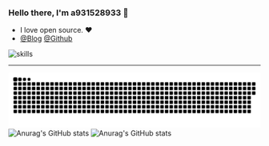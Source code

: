 ### Hello there, I'm a931528933 👋
- I love open source. ❤️
- [@Blog](https://nn.ci) [@Github](https://github.com/a931528933)

![skills](https://skillicons.dev/icons?perline=14&i=astro,bash,devto,discord,docker,electron,git,github,githubactions,go,html,idea,java,js,linux,md,mysql,netlify,nextjs,nginx,nodejs,ps,planetscale,postman,py,pytorch,qt,react,redis,ros,rust,sqlite,stackoverflow,solidjs,svg,tailwind,tauri,threejs,twitter,ts,vercel,vite,vscode,vue,workers,zig)

---


[![](https://raw.githubusercontent.com/a931528933/a931528933/main/out/github-contribution-grid-snake.svg)](https://github.com/a931528933)![Anurag's GitHub stats](https://github-readme-stats.vercel.app/api?username=a931528933&show_icons=true&theme=radical)
![Anurag's GitHub stats](https://github-readme-stats.vercel.app/api/top-langs/?username=a931528933&show_icons=true&theme=radical)
